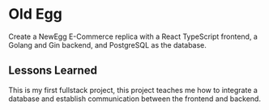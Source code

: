 # Old Egg
Create a NewEgg E-Commerce replica with a React TypeScript frontend, a Golang and Gin backend, and PostgreSQL as the database. 

## Lessons Learned
This is my first fullstack project, this project teaches me how to integrate a database and establish communication between the frontend and backend.

